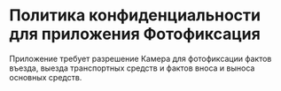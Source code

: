 # Политика конфиденциальности для приложения Фотофиксация

Приложение требует разрешение Камера для фотофиксации фактов въезда, выезда транспортных средств и фактов вноса и выноса основных средств.
